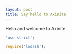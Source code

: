 ```yaml
---
layout: post
title: Say hello to Axinite
---
```


Hello and welcome to Axinite.

```js
'use strict';

require('lodash');
```